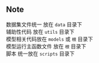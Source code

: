 
## Note
数据集文件统一 放在 `data` 目录下  
辅助性代码 放在 `utils` 目录下  
模型相关代码放在 `models` 或 `根` 目录下  
模型运行主函数文件 放在 `根` 目录下  
脚本 统一放在 `scripts` 目录下  